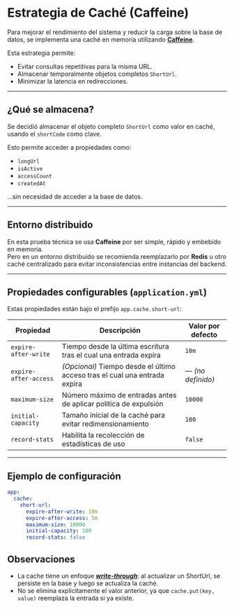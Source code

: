 # Estrategia de Caché (Caffeine)

Para mejorar el rendimiento del sistema y reducir la carga sobre la base de datos, se implementa una caché en memoria utilizando **[Caffeine](https://github.com/ben-manes/caffeine/blob/master/README.md)**.

Esta estrategia permite:
- Evitar consultas repetitivas para la misma URL.
- Almacenar temporalmente objetos completos `ShortUrl`.
- Minimizar la latencia en redirecciones.

---

## ¿Qué se almacena?

Se decidió almacenar el objeto completo `ShortUrl` como valor en caché, usando el `shortCode` como clave.

Esto permite acceder a propiedades como:
- `longUrl`
- `isActive`
- `accessCount`
- `createdAt`

...sin necesidad de acceder a la base de datos.

---

## Entorno distribuido

En esta prueba técnica se usa **Caffeine** por ser simple, rápido y embebido en memoria.  
Pero en un entorno distribuido se recomienda reemplazarlo por **Redis** u otro caché centralizado para evitar inconsistencias entre instancias del backend.

---

## Propiedades configurables (`application.yml`)

Estas propiedades están bajo el prefijo `app.cache.short-url`:

| Propiedad             | Descripción                                                                | Valor por defecto |
|-----------------------|----------------------------------------------------------------------------|-------------------|
| `expire-after-write`  | Tiempo desde la última escritura tras el cual una entrada expira           | `10m`             |
| `expire-after-access` | *(Opcional)* Tiempo desde el último acceso tras el cual una entrada expira | — *(no definido)* |
| `maximum-size`        | Número máximo de entradas antes de aplicar política de expulsión           | `10000`           |
| `initial-capacity`    | Tamaño inicial de la caché para evitar redimensionamiento                  | `100`             |
| `record-stats`        | Habilita la recolección de estadísticas de uso                             | `false`           |

---

## Ejemplo de configuración

```yaml
app:
  cache:
    short-url:
      expire-after-write: 10m
      expire-after-access: 5m
      maximum-size: 10000
      initial-capacity: 100
      record-stats: false
```

## Observaciones
* La cache tiene un enfoque _**[write-through](https://www.geeksforgeeks.org/write-through-and-write-back-in-cache/)**_: al actualizar un ShortUrl, se persiste en la base y luego se actualiza la caché.
* No se elimina explícitamente el valor anterior, ya que `cache.put(key, value)` reemplaza la entrada si ya existe.

